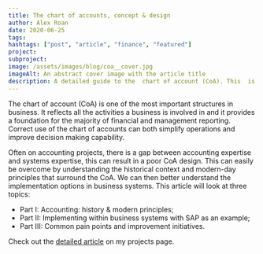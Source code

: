 ```yaml
---
title: The chart of accounts, concept & design
author: Alex Roan
date: 2020-06-25
tags: 
hashtags: ["post", "article", "finance", "featured"]
project: 
subproject:
image: /assets/images/blog/coa__cover.jpg
imageAlt: An abstract cover image with the article title
description: A detailed guide to the  chart of account (CoA). This  is one of the most important structures in business. It reflects all the activities a business is involved in and it provides a foundation for the majority of financial and management reporting.
---
```


The chart of account (CoA) is one of the most important structures in business. It reflects all the activities a business is involved in and it provides a foundation for the majority of financial and management reporting. Correct use of the chart of accounts can both simplify operations and improve decision making capability.

Often on accounting projects, there is a gap between accounting expertise and systems expertise, this can result in a poor CoA design. This can easily be overcome by understanding the historical context and modern-day principles that surround the CoA. We can then better understand the implementation options in business systems. This article will look at three topics:

- Part I: Accounting: history & modern principles;
- Part II: Implementing within business systems with SAP as an example;
- Part III: Common pain points and improvement initiatives.

Check out the [detailed article](/projects/chart-of-accounts/) on my projects page.
